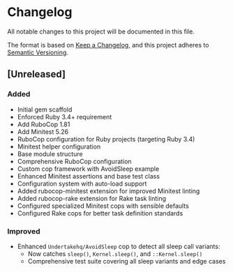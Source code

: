 # Changelog

All notable changes to this project will be documented in this file.

The format is based on [Keep a Changelog](https://keepachangelog.com/en/1.0.0/),
and this project adheres to [Semantic Versioning](https://semver.org/spec/v2.0.0.html).

## [Unreleased]

### Added

- Initial gem scaffold
- Enforced Ruby 3.4+ requirement
- Add RuboCop 1.81
- Add Minitest 5.26
- RuboCop configuration for Ruby projects (targeting Ruby 3.4)
- Minitest helper configuration
- Base module structure
- Comprehensive RuboCop configuration
- Custom cop framework with AvoidSleep example
- Enhanced Minitest assertions and base test class
- Configuration system with auto-load support
- Added rubocop-minitest extension for improved Minitest linting
- Added rubocop-rake extension for Rake task linting
- Configured specialized Minitest cops with sensible defaults
- Configured Rake cops for better task definition standards

### Improved

- Enhanced `Undertakehq/AvoidSleep` cop to detect all sleep call variants:
  - Now catches `sleep()`, `Kernel.sleep()`, and `::Kernel.sleep()`
  - Comprehensive test suite covering all sleep variants and edge cases
